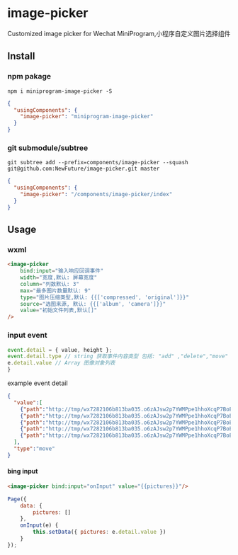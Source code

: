 # image-picker
Customized image picker for Wechat MiniProgram,小程序自定义图片选择组件

## Install

### npm pakage
```
npm i miniprogram-image-picker -S
```

```json
{
  "usingComponents": {
    "image-picker": "miniprogram-image-picker"
  }
}
```

### git submodule/subtree
```
git subtree add --prefix=components/image-picker --squash git@github.com:NewFuture/image-picker.git master
```
```json
{
  "usingComponents": {
    "image-picker": "/components/image-picker/index"
  }
}
```

## Usage

### wxml
```html
<image-picker
    bind:input="输入响应回调事件"
    width="宽度,默认: 屏幕宽度"
    column="列数默认: 3"
    max="最多图片数量默认: 9"
    type="图片压缩类型,默认: {{['compressed', 'original']}}"
    source="选图来源, 默认: {{['album', 'camera']}}"
    value="初始文件列表,默认[]"
/>

```

### input event

```js
event.detail = { value, height };
event.detail.type // string 获取事件内容类型 包括: "add" ,"delete","move"
e.detail.value // Array 图像对象列表
}
```

example event detail

```json
{
  "value":[
    {"path":"http://tmp/wx7282106b813ba035.o6zAJsw2p7YWMPpe1hhoXcqP7BoE.9SHfItdYeoVz7205b342cc5ec2480d7fea923836a227.jpg","size":18153},
    {"path":"http://tmp/wx7282106b813ba035.o6zAJsw2p7YWMPpe1hhoXcqP7BoE.ZaqbvhV5XSs0beb97b7db6208cbd8c1f3001dd83ef5c.jpg","size":15233},
    {"path":"http://tmp/wx7282106b813ba035.o6zAJsw2p7YWMPpe1hhoXcqP7BoE.wNsZ7ruZD0sT0668a02aeb46768d750fff59bf6737b8.jpg","size":11792},
    {"path":"http://tmp/wx7282106b813ba035.o6zAJsw2p7YWMPpe1hhoXcqP7BoE.vGY6456CvSGvcf8149c4beb7f4deeb3680ae2f219b51.jpg","size":19320},
    {"path":"http://tmp/wx7282106b813ba035.o6zAJsw2p7YWMPpe1hhoXcqP7BoE.BImgk5zyXJDv630a1e89c698fee6cef3948394866249.jpg","size":19560}
  ],
  "type":"move"
}
```

#### bing input

```html
<image-picker bind:input="onInput" value="{{pictures}}"/>
```
```js
Page({
    data: {
        pictures: []
    },
    onInput(e) {
        this.setData({ pictures: e.detail.value })
    }
});
```